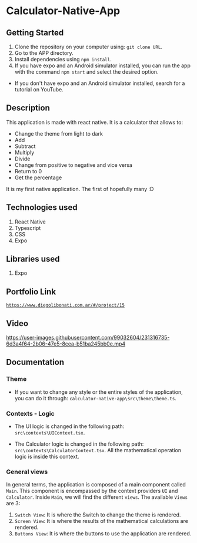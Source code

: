 # Calculator-Native-App

## Getting Started

1. Clone the repository on your computer using: `git clone URL`.
2. Go to the APP directory.
3. Install dependencies using `npm install`.
4. If you have expo and an Android simulator installed, you can run the app with the command `npm start` and select the desired option.

- If you don't have expo and an Android simulator installed, search for a tutorial on YouTube.

## Description

This application is made with react native. It is a calculator that allows to:

- Change the theme from light to dark
- Add
- Subtract
- Multiply
- Divide
- Change from positive to negative and vice versa
- Return to 0
- Get the percentage

It is my first native application. The first of hopefully many :D

## Technologies used

1. React Native
2. Typescript
3. CSS
4. Expo

## Libraries used

1. Expo

## Portfolio Link

[`https://www.diegolibonati.com.ar/#/project/15`](https://www.diegolibonati.com.ar/#/project/15)

## Video

https://user-images.githubusercontent.com/99032604/231316735-6d3a4f64-2b06-47e5-8cea-b51ba245bb0e.mp4

## Documentation

### Theme

- If you want to change any style or the entire styles of the application, you can do it through: `calculator-native-app\src\theme\theme.ts`.

### Contexts - Logic

- The UI logic is changed in the following path: `src\contexts\UIContext.tsx`.

- The Calculator logic is changed in the following path: `src\contexts\CalculatorContext.tsx`. All the mathematical operation logic is inside this context.

### General views

In general terms, the application is composed of a main component called `Main`. This component is encompassed by the context providers `UI` and `Calculator`. Inside `Main`, we will find the different `views`. The available `Views` are 3:

1. `Switch View`: It is where the Switch to change the theme is rendered.
2. `Screen View`: It is where the results of the mathematical calculations are rendered.
3. `Buttons View`: It is where the buttons to use the application are rendered.
